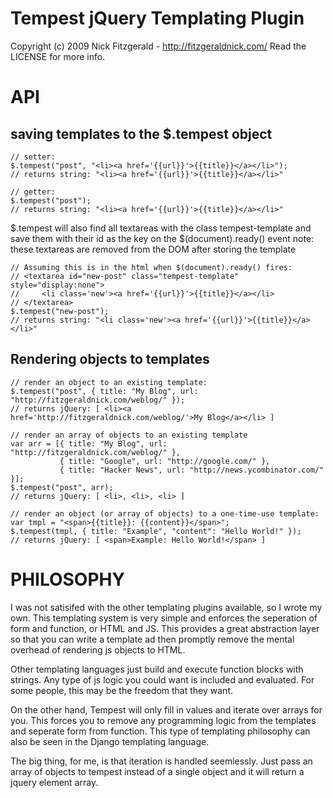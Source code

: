 Tempest jQuery Templating Plugin
================================

Copyright (c) 2009 Nick Fitzgerald - http://fitzgeraldnick.com/
Read the LICENSE for more info.

API
===

saving templates to the $.tempest object
----------------------------------------

    // setter:
    $.tempest("post", "<li><a href='{{url}}'>{{title}}</a></li>");
    // returns string: "<li><a href='{{url}}'>{{title}}</a></li>"

    // getter:
    $.tempest("post");
    // returns string: "<li><a href='{{url}}'>{{title}}</a></li>"

$.tempest will also find all textareas with the class tempest-template
and save them with their id as the key on the $(document).ready() event
note: these textareas are removed from the DOM after storing the template

    // Assuming this is in the html when $(document).ready() fires:
    // <textarea id="new-post" class="tempest-template" style="display:none">
    //     <li class='new'><a href='{{url}}'>{{title}}</a></li>
    // </textarea>
    $.tempest("new-post");
    // returns string: "<li class='new'><a href='{{url}}'>{{title}}</a></li>"

Rendering objects to templates
------------------------------

    // render an object to an existing template:
    $.tempest("post", { title: "My Blog", url: "http://fitzgeraldnick.com/weblog/" });
    // returns jQuery: [ <li><a href='http://fitzgeraldnick.com/weblog/'>My Blog</a></li> ]

    // render an array of objects to an existing template
    var arr = [{ title: "My Blog", url: "http://fitzgeraldnick.com/weblog/" },
               { title: "Google", url: "http://google.com/" },
               { title: "Hacker News", url: "http://news.ycombinator.com/" }];
    $.tempest("post", arr);
    // returns jQuery: [ <li>, <li>, <li> ]

    // render an object (or array of objects) to a one-time-use template:
    var tmpl = "<span>{{title}}: {{content}}</span>";
    $.tempest(tmpl, { title: "Example", "content": "Hello World!" });
    // returns jQuery: [ <span>Example: Hello World!</span> ]

PHILOSOPHY
==========

I was not satisifed with the other templating plugins available, so I wrote my own. 
This templating system is very simple and enforces the seperation of form and 
function, or HTML and JS. This provides a great abstraction layer so that you can 
write a template ad then promptly remove the mental overhead of rendering js objects 
to HTML.

Other templating languages just build and execute function blocks with strings. Any 
type of js logic you could want is included and evaluated. For some people, this may 
be the freedom that they want.

On the other hand, Tempest will only fill in values and iterate over arrays for you. 
This forces you to remove any programming logic from the templates and seperate form 
from function. This type of templating philosophy can also be seen in the Django 
templating language.

The big thing, for me, is that iteration is handled seemlessly. Just pass an array 
of objects to tempest instead of a single object and it will return a jquery element 
array.

